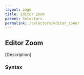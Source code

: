 ```yaml
---
layout: page
title: Editor Zoom
parent: Selectors
permalink: /selectors/editor_zoom/
---
```


## Editor Zoom

[Description]

### Syntax

```js

```

